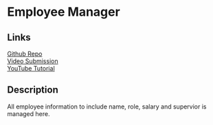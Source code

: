 # Employee Manager

## Links

<a href = 'https://github.com/galessalazar/employee_manager'>Github Repo</a></br>
<a href = ''>Video Submission</a></br>
<a href = 'https://www.youtube.com/watch?v=qw--VYLpxG4'>YouTube Tutorial</a>

## Description

All employee information to include name, role, salary and supervior is managed here.

